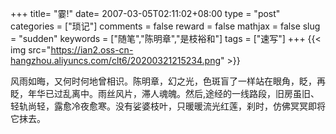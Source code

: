 +++
title= "霎!"
date= 2007-03-05T02:11:02+08:00
type = "post"
categories = ["琐记"]
comments = false
reward = false
mathjax = false
slug = "sudden"
keywords = ["随笔","陈明章","是枝裕和"]
tags = ["速写"]
+++
{{< img src="https://ian2.oss-cn-hangzhou.aliyuncs.com/clt6/20200321215234.png" >}}

风雨如晦，又何时何地曾相识。陈明章，幻之光，色斑盲了一样站在眼角，眨，再眨，年华已过乱离中。雨丝风片，滞人魂魄。然后,途经的一线路段，旧房虽旧、轻轨尚轻，露愈冷夜愈寒。没有娑婆枝叶，只暖暖流光红莲，刹时，仿佛冥冥即将它抹去。
<!--more-->